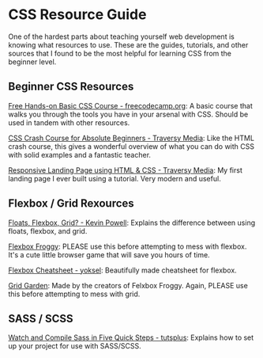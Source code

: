 # CSS Resource Guide

One of the hardest parts about teaching yourself web development is knowing what resources to use. These are the guides, tutorials, and other sources that I found to be the most helpful for learning CSS from the beginner level.

## Beginner CSS Resources
[Free Hands-on Basic CSS Course - freecodecamp.org](https://www.freecodecamp.org/learn/responsive-web-design/basic-css/): A basic course that walks you through the tools you have in your arsenal with CSS. Should be used in tandem with other resources.
<br>

[CSS Crash Course for Absolute Beginners - Traversy Media](https://www.youtube.com/watch?v=yfoY53QXEnI): Like the HTML crash course, this gives a wonderful overview of what you can do with CSS with solid examples and a fantastic teacher.
<br>

[Responsive Landing Page using HTML & CSS - Traversy Media](https://www.youtube.com/watch?v=GJXXf3_dcng): My first landing page I ever built using a tutorial. Very modern and useful.
<br>

## Flexbox / Grid Rexources
[Floats, Flexbox, Grid? - Kevin Powell](https://www.youtube.com/watch?v=R7gqJkdc5dM): Explains the difference between using floats, flexbox, and grid.
<br>

[Flexbox Froggy](https://flexboxfroggy.com/): PLEASE use this before attempting to mess with flexbox. It's a cute little browser game that will save you hours of time.
<br>

[Flexbox Cheatsheet - yoksel](https://yoksel.github.io/flex-cheatsheet/#align-self): Beautifully made cheatsheet for flexbox.

[Grid Garden](https://cssgridgarden.com/): Made by the creators of Felxbox Froggy. Again, PLEASE use this before attempting to mess with grid.

## SASS / SCSS

[Watch and Compile Sass in Five Quick Steps - tutsplus](https://webdesign.tutsplus.com/tutorials/watch-and-compile-sass-in-five-quick-steps--cms-28275): Explains how to set up your project for use with SASS/SCSS.
